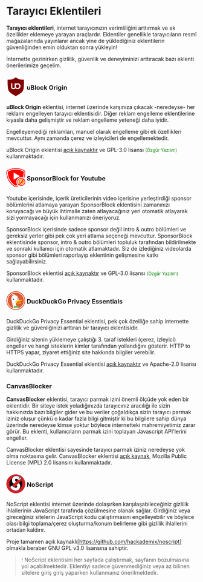 <!-- NOTLAR 
 - Bu içerik halihazırda yazılmıştır. İçerik içinde ekleme yapma yada düzeltme yapma ihtiyacı yoksa değişiklik yapmanız önerilmez. Uygulama önerilerine ekleme yapmak isterseniz, eklenen diğer uygulamaların kalitesinde olmasına özen gösteriniz.
 - Tablo eklemeyi unutmayın 
 - Uygun görseller eklemeyi unutmayın.
 - İçerik kuralları ve ekleme yapmak sayfalarını ziyaret edebilirsiniz -->

# Tarayıcı Eklentileri

**Tarayıcı eklentileri**, internet tarayıcınızın verimliliğini arttırmak ve ek özellikler eklemeye yarayan araçlardır. Eklentiler genellikle tarayıcıların resmî mağazalarında yayınlanır ancak yine de yüklediğiniz eklentilerin güvenliğinden emin olduktan sonra yükleyin!

İnternette gezinirken gizlilik, güvenlik ve deneyiminizi arttıracak bazı eklenti önerilerimize geçelim.

### <span style="display: inline-block; vertical-align: middle;"><img src="docs/images/ublock.png" alt="uBlock Origin" style="width: 50px; height: auto;"> </span> <span style="display: inline-block; vertical-align: middle;"> uBlock Origin

**uBlock Origin** eklentisi, internet üzerinde karşınıza çıkacak -neredeyse- her reklamı engelleyen tarayıcı eklentisidir. Diğer reklam engelleme eklentilerine kıyasla daha gelişmiştir ve reklam engelleme yeteneği daha iyidir.

Engelleyemediği reklamları, manuel olarak engelleme gibi ek özellikleri mevcuttur. Aynı zamanda çerez ve izleyicileri de engellemektedir.

uBlock Origin eklentisi [açık kaynaktır](https://github.com/gorhill/uBlock) ve GPL-3.0 lisansı <span style="color: green;"><small>(Özgür Yazılım)</small></span> kullanmaktadır.

### <span style="display: inline-block; vertical-align: middle;"><img src="docs/images/sponsorblock.png" alt="Sponsorblock" style="width: 50px; height: 50px;"> </span> <span style="display: inline-block; vertical-align: middle;"> SponsorBlock for Youtube

Youtube içerisinde, içerik üreticilerinin video içerisine yerleştirdiği sponsor bölümlerini atlamaya yarayan SponsorBlock eklentisini zamanınızı koruyacağı ve büyük ihtimalle zaten atlayacağınız yeri otomatik atlayarak sizi yormayacağı için kullanmanızı öneriyoruz.

SponsorBlock içerisinde sadece sponsor değil intro & outro bölümleri ve gereksiz yerler gibi pek çok yeri atlama seçeneği mevcuttur. SponsorBlock eklentisinde sponsor, intro & outro bölümleri topluluk tarafından bildirilmekte ve sonraki kullanıcı için otomatik atlamaktadır. Siz de izlediğiniz videolarda sponsor gibi bölümleri raporlayıp eklentinin gelişmesine katkı sağlayabilirsiniz.

SponsorBlock eklentisi [açık kaynaktır](https://github.com/ajayyy/SponsorBlock?tab=readme-ov-file) ve GPL-3.0 lisansı <span style="color: green;"><small>(Özgür Yazılım)</small></span> kullanmaktadır.

### <span style="display: inline-block; vertical-align: middle;"><img src="docs/images/duckduckgo-icon.png" alt="DuckDuckGo" style="width: 50px; height: 50px;"> </span> <span style="display: inline-block; vertical-align: middle;"> DuckDuckGo Privacy Essentials

DuckDuckGo Privacy Essential eklentisi, pek çok özelliğe sahip internette gizlilik ve güvenliğinizi arttıran bir tarayıcı eklentisidir. 

Girdiğiniz sitenin yüklemeye çalıştığı 3. taraf istekleri (çerez, izleyici) engeller ve hangi isteklerin kimler tarafından yollandığını gösterir. HTTP to HTTPS yapar, ziyaret ettiğiniz site hakkında bilgiler verebilir.

DuckDuckGo Privacy Essential eklentisi [açık kaynaktır](https://github.com/duckduckgo/duckduckgo-privacy-extension) ve Apache-2.0 lisansı kullanmaktadır.

### CanvasBlocker

**CanvasBlocker** eklentisi, tarayıcı parmak izini önemli ölçüde yok eden bir eklentidir. Bir siteye istek yoladığınızda tarayıcınız aracılığı ile sizin hakkınızda bazı bilgiler gider ve bu veriler çoğaldıkça sizin tarayıcı parmak iziniz oluşur çünkü o kadar fazla bilgi gitmiştir ki bu bilgilere sahip dünya üzerinde neredeyse kimse yoktur böylece internetteki mahremiyetimiz zarar görür. Bu eklenti, kullanıcıların parmak izini toplayan Javascript API'lerini engeller.

CanvasBlocker eklentisi sayesinde tarayıcı parmak iziniz neredeyse yok olma noktasına gelir. CanvasBlocker eklentisi [açık kaynak](https://github.com/kkapsner/CanvasBlocker), Mozilla Public License (MPL) 2.0 lisansını kullanmaktadır.

### <span style="display: inline-block; vertical-align: middle;"><img src="docs/images/noscript.png" alt="NoScript" style="width: 50px; height: 50px;"> </span> <span style="display: inline-block; vertical-align: middle;"> NoScript

NoScript eklentisi internet üzerinde dolaşırken karşılaşabileceğiniz gizlilik ihlallerinin JavaScript tarafında çözülmesine olanak sağlar. Girdiğiniz
veya gireceğiniz sitelerin JavaScript kodu çalıştırmasını engelleyebilir ve böylece olası bilgi toplama/çerez oluşturma/konum belirleme gibi gizlilik
ihlallerini ortadan kaldırır.

Proje tamamen açık kaynaklı[https://github.com/hackademix/noscript] olmakla beraber GNU GPL v3.0 lisansına sahiptir.

>! NoScript eklentisini her sayfada çalıştırmak, sayfanın bozulmasına yol açabilmektedir. Eklentiyi sadece güvenmediğiniz veya az bilinen sitelere giriş giriş yaparken
kullanmanız önerilmektedir.
